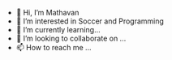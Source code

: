 - 👋 Hi, I’m Mathavan
- 👀 I’m interested in Soccer and Programming
- 🌱 I’m currently learning...
- 💞️ I’m looking to collaborate on ...
- 📫 How to reach me ...

<!---
AurthurMorgan/AurthurMorgan is a ✨ special ✨ repository because its `README.md` (this file) appears on your GitHub profile.
You can click the Preview link to take a look at your changes.
--->

